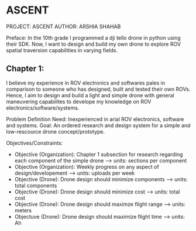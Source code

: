 # ASCENT

PROJECT: ASCENT
AUTHOR: ARSHIA SHAHAB

Preface: In the 10th grade I programmed a dji tello drone in python using their SDK. Now, I want to design and build my own drone to explore ROV spatial traversion capabilities in varying fields.

## Chapter 1:
I believe my experience in ROV electronics and softwares pales in comparison to someone who has designed, built and tested their own ROVs. Hence, I aim to design and build a light and simple drone with general maneuvering capabilites to develope my knowledge on ROV electronics/software/systems.

Problem Definition
Need: Inexperienced in arial ROV electronics, software and systems.
Goal: An ordered research and design system for a simple and low-rescource drone concept/prototype.

Objectives/Constraints:
  - Objective (Organization): Chapter 1 subsection for research regarding each component of the simple drone --> units: sections per component
  - Objective (Organization): Weekly progress on any aspect of design/developement --> units: uploads per week
  - Objective (Drone): Drone design should minimize components --> units: total components
  - Objective (Drone): Drone design should minimize cost --> units: total cost
  - Objective (Drone): Drone design should maximze flight range --> units: meters
  - Objectuve (Drone): Drone design should maximize flight time --> units: Ah
